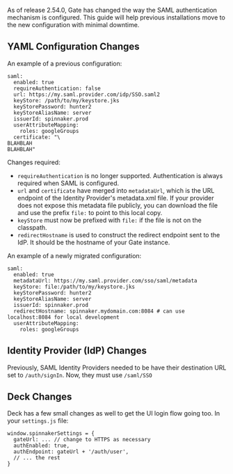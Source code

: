 As of release 2.54.0, Gate has changed the way the SAML authentication mechanism is configured. This guide will help previous installations move to the new configuration with minimal downtime.

## YAML Configuration Changes 
An example of a previous configuration:

```
saml:
  enabled: true
  requireAuthentication: false
  url: https://my.saml.provider.com/idp/SSO.saml2
  keyStore: /path/to/my/keystore.jks
  keyStorePassword: hunter2
  keyStoreAliasName: server
  issuerId: spinnaker.prod
  userAttributeMapping:
    roles: googleGroups
  certificate: "\
BLAHBLAH
BLAHBLAH"
```

Changes required:
* `requireAuthentication` is no longer supported. Authentication is always required when SAML is configured.
* `url` and `certificate` have merged into `metadataUrl`, which is the URL endpoint of the Identity Provider's metadata.xml file. If your provider does not expose this metadata file publicly, you can download the file and use the prefix `file:` to point to this local copy.  
* `keyStore` must now be prefixed with `file:` if the file is not on the classpath. 
* `redirectHostname` is used to construct the redirect endpoint sent to the IdP. It should be the hostname of your Gate instance.

An example of a newly migrated configuration:

```
saml:
  enabled: true
  metadataUrl: https://my.saml.provider.com/sso/saml/metadata
  keyStore: file:/path/to/my/keystore.jks
  keyStorePassword: hunter2
  keyStoreAliasName: server
  issuerId: spinnaker.prod
  redirectHostname: spinnaker.mydomain.com:8084 # can use localhost:8084 for local development
  userAttributeMapping:
    roles: googleGroups
```

## Identity Provider (IdP) Changes
Previously, SAML Identity Providers needed to be have their destination URL set to `/auth/signIn`. Now, they must use `/saml/SSO`

## Deck Changes
Deck has a few small changes as well to get the UI login flow going too. In your `settings.js` file:

```
window.spinnakerSettings = {
  gateUrl: ... // change to HTTPS as necessary
  authEnabled: true,
  authEndpoint: gateUrl + '/auth/user',
  // ... the rest
}
```

